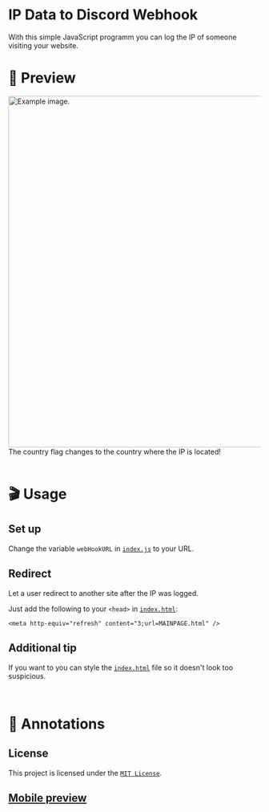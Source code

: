 # IP Data to Discord Webhook

With this simple JavaScript programm you can log the IP of someone visiting your website.


# 👀 Preview

<img src="https://media.discordapp.net/attachments/943973140604784670/965191071996981268/unknown.png" width="700px" alt="Example image.">
The country flag changes to the country where the IP is located!

<br>
<br>

# 🎬 Usage
## Set up
Change the variable `webHookURL` in [`index.js`](https://github.com/luisoos/IP-Log-To-Webhook/blob/main/index.js) to your URL.

## Redirect
Let a user redirect to another site after the IP was logged.

Just add the following to your `<head>` in [`index.html`](https://github.com/luisoos/IP-Log-To-Webhook/blob/main/index.html):

```
<meta http-equiv="refresh" content="3;url=MAINPAGE.html" />
```

## Additional tip
If you want to you can style the [`index.html`](https://github.com/luisoos/IP-Log-To-Webhook/blob/main/index.html) file so it doesn't look too suspicious.

<br>

# 📑 Annotations
## License
This project is licensed under the [`MIT License`](https://github.com/luisoos/IP-Log-To-Webhook/blob/main/LICENSE).
## [Mobile preview](https://media.discordapp.net/attachments/943973140604784670/965186137243148308/IMG_9823.png?width=471&height=683)
